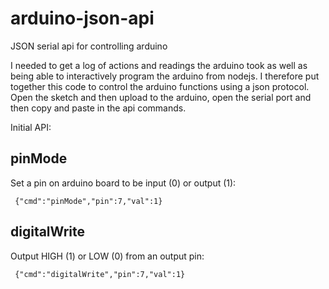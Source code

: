 # arduino-json-api
JSON serial api for controlling arduino

I needed to get a log of actions and readings the arduino took as well as being able to interactively program the arduino from nodejs. I therefore put together this code to control the arduino functions using a json protocol. Open the sketch and then upload to the arduino, open the serial port and then copy and paste in the api commands.

Initial API:

## pinMode

Set a pin on arduino board to be input (0) or output (1):
    
     {"cmd":"pinMode","pin":7,"val":1}
     

## digitalWrite

Output HIGH (1) or LOW (0) from an output pin:
    
     {"cmd":"digitalWrite","pin":7,"val":1}
     
    
